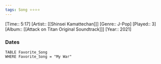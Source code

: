 ```yaml
---
tags: Song ⭐⭐⭐⭐ 
---
```

[Time:: 5:17]
[Artist:: [[Shinsei Kamattechan]]]
[Genre:: J-Pop]
[Played:: 3]
[Album:: [[Attack on Titan Original Soundtrack]]]
[Year:: 2021]
### Dates
````dataview
TABLE Favorite_Song
WHERE Favorite_Song = "My War"
````